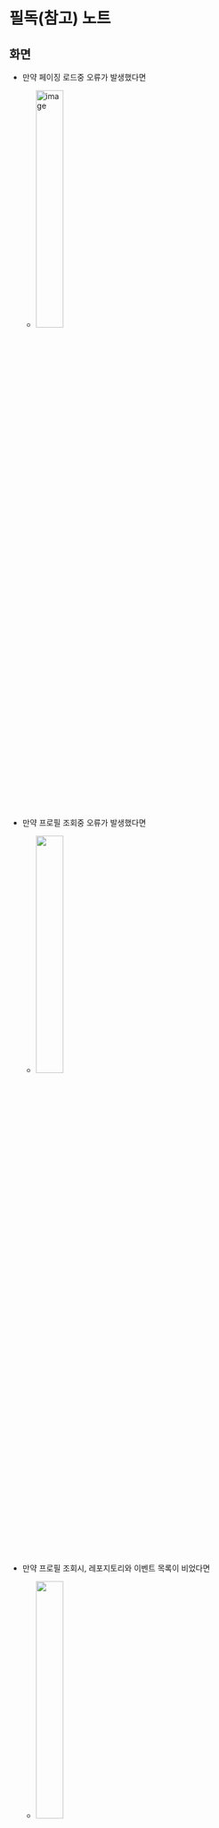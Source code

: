 # 필독(참고) 노트

## 화면

- 만약 페이징 로드중 오류가 발생했다면 
  - <img src="https://user-images.githubusercontent.com/40740128/136690315-04c9cac8-a37e-4a1e-91fd-ffd82f7baeca.png" alt="image" width="33%" />

- 만약 프로필 조회중 오류가 발생했다면
  - <img src="https://user-images.githubusercontent.com/40740128/136690336-e52b3e86-365b-4b58-873a-676fe6b82827.png" width="33%" />

- 만약 프로필 조회시, 레포지토리와 이벤트 목록이 비었다면
  - <img src="https://user-images.githubusercontent.com/40740128/136689466-0b4b1cfd-0e68-4be7-a9d6-4d78c10dbf41.png" width="33%" />

## 정보

- 프로필 조회시, 레포지토리와 이벤트 목록이 아무것도 표시되지 않는다면
  - 5초 이내로 표시 됩니다. 잠시만 기다려 보세요.
  - 몇 초가 지나도 로드되지 않는다면 앱을 재시작 해주세요.
- 페이징(무한 스크롤)이 작동하지 않는다면
  - 더 이상 불러올 정보가 없어 페이징이 종료된 거일 수도 있습니다.
  - 불러올 정보들이 남아있지만 작동하지 않는다면, 스크롤을 위로 올렸다가 다시 아래로 내려보세요.
  - 스크롤을 다시 해봐도 작동하지 않는다면 앱을 재시작 해주세요.
- Built at 토스트가 뜨는 이유
  - 가끔씩 수정된 코드로 빌드가 안되는 경우가 있어서, 실행시 빌드된 시간을 확인하기 위해 추가하였습니다.

## 팁

- 레포지토리 이름을 클릭하면 해당 레포지토리로 브라우저가 열립니다.
